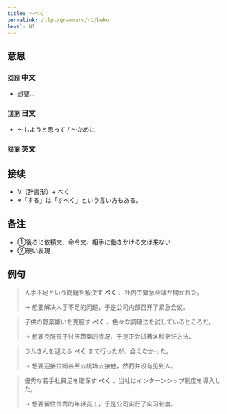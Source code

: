 ```yaml
---
title: 〜べく
permalink: /jlpt/grammars/n1/beku
level: N1
---
```


## 意思

### 🇨🇳 中文

- 想要...

### 🇯🇵 日文

- 〜しようと思って / 〜ために

### 🇬🇧 英文


## 接续

- V（辞書形）+ べく
- ※「する」は「すべく」という言い方もある。

## 备注

- ①後ろに依頼文、命令文、相手に働きかける文は来ない
- ②硬い表現

## 例句

> 人手不足という問題を解決す **べく** 、社内で緊急会議が開かれた。
>
> → 想要解决人手不足的问题，于是公司内部召开了紧急会议。

> 子供の野菜嫌いを克服す **べく** 、色々な調理法を試しているところだ。
>
> → 想要克服孩子讨厌蔬菜的情况，于是正尝试著各种烹饪方法。

> ラムさんを迎える **べく** まで行ったが、会えなかった。
>
> → 想要迎接拉姆甚至去机场去接他，然而并没有见到人。

> 優秀な若手社員足を確保す **べく** 、当社はインターンシップ制度を導入した。
>
> → 想要留住优秀的年轻员工，于是公司实行了实习制度。

